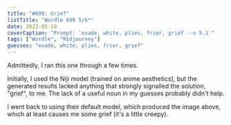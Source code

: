 ```yaml
---
title: "#699: Grief"
listTitle: "Wordle 699 5/6*"
date: 2023-05-19
coverCaption: "Prompt: `evade, white, plies, frier, grief --v 5.1`"
tags: ["Wordle", "Midjourney"]
guesses: "evade, white, plies, frier, grief"
---
```


Admittedly, I ran this one through a few times.

Initially, I used the Niji model (trained on anime aesthetics), but the generated results lacked anything that strongly signalled the solution, "grief", to me. The lack of a useful noun in my guesses probably didn't help.

I went back to using their default model, which produced the image above, which at least causes me some grief (it's a little creepy).
